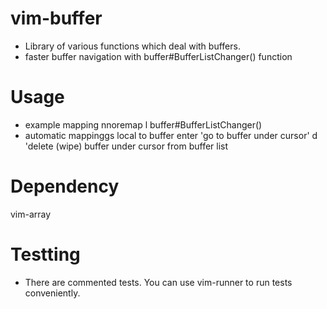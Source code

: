 # vim-buffer
* Library of various functions which deal with buffers.
* faster buffer navigation with buffer#BufferListChanger() function

# Usage
* example mapping
nnoremap <leader><leader>l buffer#BufferListChanger()
* automatic mappinggs local to buffer
enter	'go to buffer under cursor'
d		'delete (wipe) buffer under cursor from buffer list

# Dependency
vim-array

# Testting
* There are commented tests. You can use vim-runner to run tests conveniently. 
